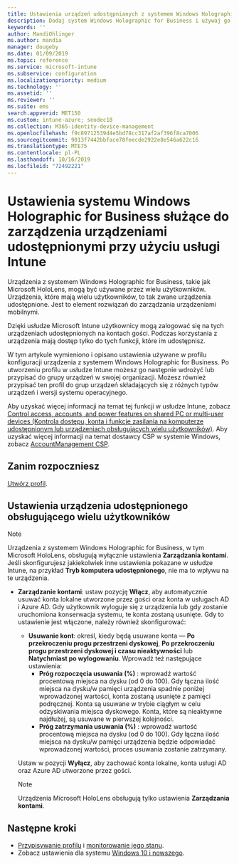 ```yaml
---
title: Ustawienia urządzeń udostępnianych z systemem Windows Holographic for Business — Microsoft Intune — Azure | Microsoft Docs
description: Dodaj system Windows Holographic for Business i używaj go w celu skonfigurowania urządzeń udostępnionych lub używanych przez wielu użytkowników w usłudze Microsoft Intune. Wyświetl listę ustawień Zarządzania kontami i przekonaj się, jak działają na urządzeniach, na przykład urządzeniu Microsoft HoloLens.
keywords: ''
author: MandiOhlinger
ms.author: mandia
manager: dougeby
ms.date: 01/09/2019
ms.topic: reference
ms.service: microsoft-intune
ms.subservice: configuration
ms.localizationpriority: medium
ms.technology: ''
ms.assetid: ''
ms.reviewer: ''
ms.suite: ems
search.appverid: MET150
ms.custom: intune-azure; seodec18
ms.collection: M365-identity-device-management
ms.openlocfilehash: f9c89712539d4e5bd78cc317af2af396f8ca7006
ms.sourcegitcommit: 9013f7442bbface78feecde2922e8e546a622c16
ms.translationtype: MTE75
ms.contentlocale: pl-PL
ms.lasthandoff: 10/16/2019
ms.locfileid: "72492221"
---
```

# <a name="windows-holographic-for-business-settings-to-manage-shared-devices-using-intune"></a>Ustawienia systemu Windows Holographic for Business służące do zarządzenia urządzeniami udostępnionymi przy użyciu usługi Intune

Urządzenia z systemem Windows Holographic for Business, takie jak Microsoft HoloLens, mogą być używane przez wielu użytkowników. Urządzenia, które mają wielu użytkowników, to tak zwane urządzenia udostępnione. Jest to element rozwiązań do zarządzania urządzeniami mobilnymi.

Dzięki usłudze Microsoft Intune użytkownicy mogą zalogować się na tych urządzeniach udostępnionych na kontach gości. Podczas korzystania z urządzenia mają dostęp tylko do tych funkcji, które im udostępnisz.

W tym artykule wymieniono i opisano ustawienia używane w profilu konfiguracji urządzenia z systemem Windows Holographic for Business. Po utworzeniu profilu w usłudze Intune możesz go następnie wdrożyć lub przypisać do grupy urządzeń w swojej organizacji. Możesz również przypisać ten profil do grup urządzeń składających się z różnych typów urządzeń i wersji systemu operacyjnego.

Aby uzyskać więcej informacji na temat tej funkcji w usłudze Intune, zobacz [Control access, accounts, and power features on shared PC or multi-user devices (Kontrola dostępu, konta i funkcje zasilania na komputerze udostępnionym lub urządzeniach obsługujących wielu użytkowników)](shared-user-device-settings.md). Aby uzyskać więcej informacji na temat dostawcy CSP w systemie Windows, zobacz [AccountManagement CSP](https://docs.microsoft.com/windows/client-management/mdm/accountmanagement-csp).

## <a name="before-your-begin"></a>Zanim rozpoczniesz

[Utwórz profil](shared-user-device-settings.md).

## <a name="shared-multi-user-device-settings"></a>Ustawienia urządzenia udostępnionego obsługującego wielu użytkowników

> [!NOTE]
> Urządzenia z systemem Windows Holographic for Business, w tym Microsoft HoloLens, obsługują wyłącznie ustawienia **Zarządzania kontami**. Jeśli skonfigurujesz jakiekolwiek inne ustawienia pokazane w usłudze Intune, na przykład **Tryb komputera udostępnionego**, nie ma to wpływu na te urządzenia.

- **Zarządzanie kontami**: ustaw pozycję **Włącz**, aby automatycznie usuwać konta lokalne utworzone przez gości oraz konta w usługach AD i Azure AD. Gdy użytkownik wyloguje się z urządzenia lub gdy zostanie uruchomiona konserwacja systemu, te konta zostaną usunięte. Gdy to ustawienie jest włączone, należy również skonfigurować:
  - **Usuwanie kont**: określ, kiedy będą usuwane konta — **Po przekroczeniu progu przestrzeni dyskowej**, **Po przekroczeniu progu przestrzeni dyskowej i czasu nieaktywności** lub **Natychmiast po wylogowaniu**. Wprowadź też następujące ustawienia:
    - **Próg rozpoczęcia usuwania (%)** : wprowadź wartość procentową miejsca na dysku (od 0 do 100). Gdy łączna ilość miejsca na dysku/w pamięci urządzenia spadnie poniżej wprowadzonej wartości, konta zostaną usunięte z pamięci podręcznej. Konta są usuwane w trybie ciągłym w celu odzyskiwania miejsca dyskowego. Konta, które są nieaktywne najdłużej, są usuwane w pierwszej kolejności.
    - **Próg zatrzymania usuwania (%)** : wprowadź wartość procentową miejsca na dysku (od 0 do 100). Gdy łączna ilość miejsca na dysku/w pamięci urządzenia będzie odpowiadać wprowadzonej wartości, proces usuwania zostanie zatrzymany.

  Ustaw w pozycji **Wyłącz**, aby zachować konta lokalne, konta usługi AD oraz Azure AD utworzone przez gości.

  > [!NOTE]
  > Urządzenia Microsoft HoloLens obsługują tylko ustawienia **Zarządzania kontami**.

## <a name="next-steps"></a>Następne kroki

- [Przypisywanie profilu](device-profile-assign.md) i [monitorowanie jego stanu](device-profile-monitor.md).
- Zobacz ustawienia dla systemu [Windows 10 i nowszego](shared-user-device-settings-windows.md).

